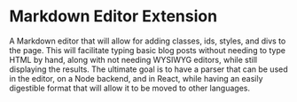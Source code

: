 # Markdown Editor Extension

A Markdown editor that will allow for adding classes, ids, styles, and divs to
the page. This will facilitate typing basic blog posts without needing to type
HTML by hand, along with not needing WYSIWYG editors, while still displaying
the results. The ultimate goal is to have a parser that can be used in the editor,
on a Node backend, and in React, while having an easily digestible format that
will allow it to be moved to other languages.
